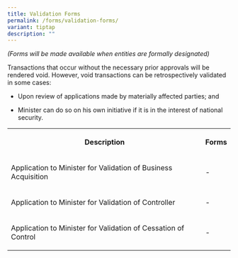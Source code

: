 ```yaml
---
title: Validation Forms
permalink: /forms/validation-forms/
variant: tiptap
description: ""
---
```

<p><em>(Forms will be made available when entities are formally designated)</em>
</p>
<p>Transactions that occur without the necessary prior approvals will be
rendered void. However, void transactions can be retrospectively validated
in some cases:</p>
<ul data-tight="true" class="tight">
<li>
<p>Upon review of applications made by materially affected parties; and</p>
</li>
<li>
<p>Minister can do so on his own initiative if it is in the interest of national
security.</p>
</li>
</ul>
<table>
<tbody>
<tr>
<th rowspan="1" colspan="1">
<p>Description</p>
</th>
<th rowspan="1" colspan="1">
<p>Forms</p>
</th>
</tr>
<tr>
<td rowspan="1" colspan="1">
<p>Application to Minister for Validation of Business Acquisition</p>
</td>
<td rowspan="1" colspan="1">
<p>-</p>
</td>
</tr>
<tr>
<td rowspan="1" colspan="1">
<p>Application to Minister for Validation of Controller</p>
</td>
<td rowspan="1" colspan="1">
<p>-</p>
</td>
</tr>
<tr>
<td rowspan="1" colspan="1">
<p>Application to Minister for Validation of Cessation of Control</p>
</td>
<td rowspan="1" colspan="1">
<p>-</p>
</td>
</tr>
</tbody>
</table>
<p>
<br>
</p>
<p></p>